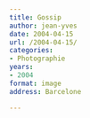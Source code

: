 ```yaml
---
title: Gossip
author: jean-yves
date: 2004-04-15
url: /2004-04-15/
categories:
- Photographie
years:
- 2004
format: image
address: Barcelone

---
```


